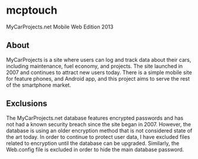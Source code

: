 # mcptouch
MyCarProjects.net Mobile Web Edition 2013

## About
MyCarProjects is a site where users can log and track data about their cars, including maintenance, fuel economy, and projects. The site launched in 2007 and continues to attract new users today. There is a simple mobile site for feature phones, and Android app, and this project aims to serve the rest of the smartphone market.

## Exclusions
The MyCarProjects.net database features encrypted passwords and has not had a known security breach since the site began in 2007. However, the database is using an older encryption method that is not considered state of the art today. In order to continue to protect user data, I have excluded files related to encryption until the database can be upgraded. Similarly, the Web.config file is excluded in order to hide the main database password.